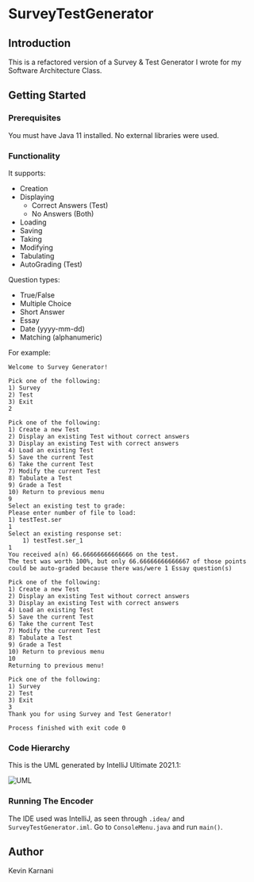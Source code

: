 # SurveyTestGenerator

## Introduction

This is a refactored version of a Survey & Test Generator I wrote for my Software Architecture Class.

## Getting Started

### Prerequisites

You must have Java 11 installed. No external libraries were used.

### Functionality

It supports:

* Creation
* Displaying
  * Correct Answers (Test)
  * No Answers (Both)
* Loading
* Saving
* Taking
* Modifying
* Tabulating
* AutoGrading (Test)

Question types:

* True/False
* Multiple Choice
* Short Answer
* Essay
* Date (yyyy-mm-dd)
* Matching (alphanumeric)

For example:

```
Welcome to Survey Generator!

Pick one of the following:
1) Survey
2) Test
3) Exit
2

Pick one of the following:
1) Create a new Test
2) Display an existing Test without correct answers
3) Display an existing Test with correct answers
4) Load an existing Test
5) Save the current Test
6) Take the current Test
7) Modify the current Test
8) Tabulate a Test
9) Grade a Test
10) Return to previous menu
9
Select an existing test to grade:
Please enter number of file to load: 
1) testTest.ser
1
Select an existing response set:
	1) testTest.ser_1
1
You received a(n) 66.66666666666666 on the test.
The test was worth 100%, but only 66.66666666666667 of those points could be auto-graded because there was/were 1 Essay question(s)

Pick one of the following:
1) Create a new Test
2) Display an existing Test without correct answers
3) Display an existing Test with correct answers
4) Load an existing Test
5) Save the current Test
6) Take the current Test
7) Modify the current Test
8) Tabulate a Test
9) Grade a Test
10) Return to previous menu
10
Returning to previous menu!

Pick one of the following:
1) Survey
2) Test
3) Exit
3
Thank you for using Survey and Test Generator!

Process finished with exit code 0
```

### Code Hierarchy

This is the UML generated by IntelliJ Ultimate 2021.1:

![UML](https://imgur.com/Cwg8tei)

### Running The Encoder

The IDE used was IntelliJ, as seen through `.idea/` and `SurveyTestGenerator.iml`.
Go to `ConsoleMenu.java` and run `main()`.

## Author

Kevin Karnani